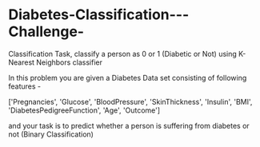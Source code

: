 # Diabetes-Classification---Challenge-
 Classification Task, classify a person as 0 or 1 (Diabetic or Not) using K-Nearest Neighbors classifier

In this problem you are given a Diabetes Data set consisting of following features -

['Pregnancies', 'Glucose', 'BloodPressure', 'SkinThickness', 'Insulin', 'BMI', 'DiabetesPedigreeFunction', 'Age', 'Outcome']

and your task is to predict whether a person is suffering from diabetes or not (Binary Classification)

